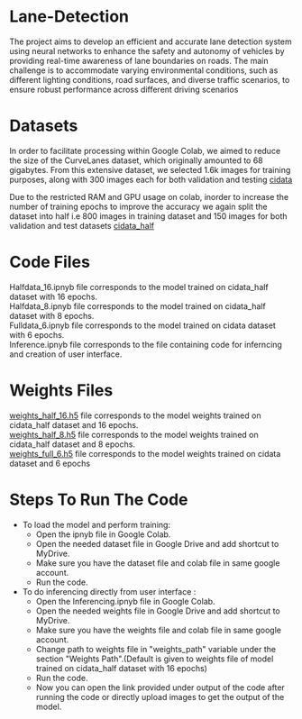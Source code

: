 # Lane-Detection
The project aims to develop an efficient and accurate lane detection system using neural
networks to enhance the safety and autonomy of vehicles by providing real-time awareness
of lane boundaries on roads. The main challenge is to accommodate varying environmental
conditions, such as different lighting conditions, road surfaces, and diverse traffic scenarios,
to ensure robust performance across different driving scenarios

# Datasets
In order to facilitate processing within Google Colab, we aimed to reduce the size of the
CurveLanes dataset, which originally amounted to 68 gigabytes. From this extensive dataset,
we selected 1.6k images for training purposes, along with 300 images each for both validation
and testing <a href="https://drive.google.com/drive/folders/1vKLdiW1aEzlqbNBHwZiZlwQwgu82bOQ5?usp=sharing" target="_blank">cidata</a>

Due to the restricted RAM and GPU usage on colab, inorder to increase the number of
training epochs to improve the accuracy we again split the dataset into half i.e 800 images
in training dataset and 150 images for both validation and test datasets <a href="https://drive.google.com/drive/folders/1oB77rdmKt3x-EYacWD2fzesLO2mDxiSL?usp=sharing" target="_blank">cidata_half</a>

# Code Files
Halfdata_16.ipnyb file corresponds to the model trained on cidata_half dataset with 16 epochs.<br />
Halfdata_8.ipnyb file corresponds to the model trained on cidata_half dataset with 8 epochs.<br />
Fulldata_6.ipnyb file corresponds to the model trained on cidata dataset with 6 epochs. <br/>
Inference.ipnyb file corresponds to the file containing code for inferncing and creation of user interface.

# Weights Files
<a href="https://drive.google.com/file/d/1MtOogyk-_M2TXynyITVe1Ym5NGdZgoJP/view?usp=sharing" target="_blank">weights_half_16.h5</a> file corresponds to the model weights trained on cidata_half dataset and 16 epochs. <br/>
<a href="https://drive.google.com/file/d/1C26FCTcfDzg6LyTpFuvFC1DPbY72NGab/view?usp=sharing" target="_blank">weights_half_8.h5</a> file corresponds to the model weights trained on cidata_half dataset and 8 epochs. <br/>
<a href="https://drive.google.com/file/d/12gwN-XOWrpfUATAwPK3gC-bpZHx_C47G/view?usp=sharing" target="_blank">weights_full_6.h5</a> file corresponds to the model weights trained on cidata dataset and 6 epochs

# Steps To Run The Code
* To load the model and perform training:
  - Open the ipnyb file in Google Colab.
  - Open the needed dataset file in Google Drive and add shortcut to MyDrive.
  - Make sure you have the dataset file and colab file in same google account.
  - Run the code.
* To do inferencing directly from user interface :
  - Open the Inferencing.ipnyb file in Google Colab. 
  - Open the needed weights file in Google Drive and add shortcut to MyDrive.
  - Make sure you have the weights file and colab file in same google account.
  - Change path to weights file in "weights_path" variable under the section "Weights Path".(Default is given to weights file of model trained on cidata_half dataset with 16 epochs)
  - Run the code.
  - Now you can open the link provided under output of the code after running the code or directly upload images to get the output of the model.
  
